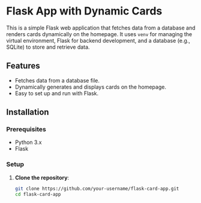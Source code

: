 # Flask App with Dynamic Cards

This is a simple Flask web application that fetches data from a database and renders cards dynamically on the homepage. It uses `venv` for managing the virtual environment, Flask for backend development, and a database (e.g., SQLite) to store and retrieve data.

## Features

- Fetches data from a database file.
- Dynamically generates and displays cards on the homepage.
- Easy to set up and run with Flask.

## Installation

### Prerequisites

- Python 3.x
- Flask

### Setup

1. **Clone the repository**:

   ```bash
   git clone https://github.com/your-username/flask-card-app.git
   cd flask-card-app

